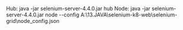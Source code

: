 Hub: 
java -jar selenium-server-4.4.0.jar hub
Node: 
java -jar selenium-server-4.4.0.jar node --config A:\13.JAVA\selenium-k8-web\selenium-grid\node_config.json